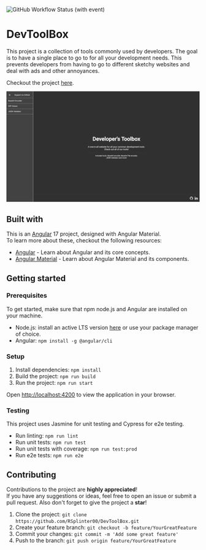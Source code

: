 ![GitHub Workflow Status (with event)][github-status-url]

# DevToolBox

This project is a collection of tools commonly used by developers.
The goal is to have a single place to go to for all your development needs.
This prevents developers from having to go to different sketchy websites and deal with ads and other annoyances.

Checkout the project [here][app-url].

[![Dev's Toolbox Screenshot][app-screenshot]][app-url]

## Built with

This is an [Angular][angular-url] 17 project, designed with Angular Material.  
To learn more about these, checkout the following resources:

- [Angular][angular-docs-url] - Learn about Angular and its core concepts.
- [Angular Material][angular-material-url] - Learn about Angular Material and its components.

## Getting started

### Prerequisites

To get started, make sure that npm node.js and Angular are installed on your machine.

- Node.js: install an active LTS version [here][nodejs-download-url] or use your package manager of choice.
- Angular: `npm install -g @angular/cli`

### Setup

1. Install dependencies: `npm install`
2. Build the project: `npm run build`
3. Run the project: `npm run start`

Open [http://localhost:4200](http://localhost:4200) to view the application in your browser.

### Testing

This project uses Jasmine for unit testing and Cypress for e2e testing.

- Run linting: `npm run lint`
- Run unit tests: `npm run test`
- Run unit tests with coverage: `npm run test:prod`
- Run e2e tests: `npm run e2e`

## Contributing

Contributions to the project are **highly appreciated**!  
If you have any suggestions or ideas, feel free to open an issue or submit a pull request.
Also don't forget to give the project a **star**!

1. Clone the project: `git clone https://github.com/RSplinter00/DevToolBox.git`
2. Create your feature branch: `git checkout -b feature/YourGreatFeature`
3. Commit your changes: `git commit -m 'Add some great feature'`
4. Push to the branch: `git push origin feature/YourGreatFeature`

<!-- Markdown links and images -->

[app-url]: https://d2s4xhktjped69.cloudfront.net/

[github-status-url]: https://img.shields.io/github/actions/workflow/status/RSplinter00/DevToolBox/build-pipeline.yml

[angular-url]: https://angular.io/

[angular-docs-url]: https://angular.io/docs

[angular-material-url]: https://material.angular.io/

[nodejs-download-url]: https://nodejs.org/en/download/

[app-screenshot]: images/app-screenshot.png
